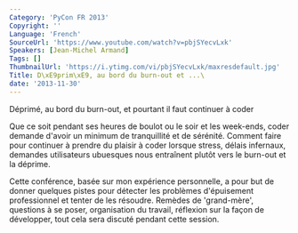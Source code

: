 ```yaml
---
Category: 'PyCon FR 2013'
Copyright: ''
Language: 'French'
SourceUrl: 'https://www.youtube.com/watch?v=pbjSYecvLxk'
Speakers: [Jean-Michel Armand]
Tags: []
ThumbnailUrl: 'https://i.ytimg.com/vi/pbjSYecvLxk/maxresdefault.jpg'
Title: D\xE9prim\xE9, au bord du burn-out et ...\
date: '2013-11-30'
---
```

Déprimé, au bord du burn-out, et pourtant il faut continuer à coder

Que ce soit pendant ses heures de boulot ou le soir et les week-ends, coder demande d'avoir un minimum de tranquillité et de sérénité. Comment faire pour continuer à prendre du plaisir à coder lorsque stress, délais infernaux, demandes utilisateurs ubuesques nous entraînent plutôt vers le burn-out et la déprime.

Cette conférence, basée sur mon expérience personnelle, a pour but de donner quelques pistes pour détecter les problèmes d'épuisement professionnel et tenter de les résoudre. Remèdes de 'grand-mère', questions à se poser, organisation du travail, réflexion sur la façon de développer, tout cela sera discuté pendant cette session.

